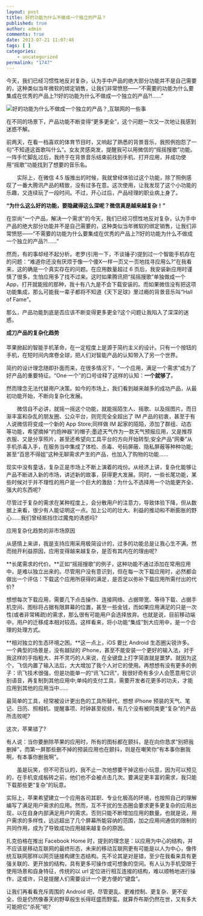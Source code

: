 ```yaml
---
layout: post
title: 好的功能为什么不做成一个独立的产品？
published: true
author: admin
comments: true
date: 2013-07-21 11:07:48
tags: [ ]
categories:
    - uncategorized
permalink: "1747"
---
```

今天，我们已经习惯性地反对复杂，认为手中产品的绝大部分功能并不是自己需要的，这种类似当年微软的绑定销售，让我们非常愤怒——“不需要的功能为什么要集成在优秀的产品上?!好的功能为什么不做成一个独立的产品?!……”

![好的功能为什么不做成一个独立的产品？,互联网的一些事][1]

在不同的场景下，产品功能不断变得“更多更全”，这个问题一次又一次地让我感到迷惑不解。

前两天，在看一档喜欢的体育节目时，又响起了熟悉的背景音乐，我照例抱怨了一句“不知道这首歌叫什么”。女友灵感突发，提醒我可以用微信的“摇摇搜歌”功能。一阵手忙脚乱过后，我终于在背景音乐结束前找到手机、打开应用，并成功使用“摇歌”功能找到了想要的音乐名。


  
　　实际上，在微信 4.5 版推出的时候，我就曾经体验过这个功能，除了照例感叹了一番大腾讯产品的精致，没有过多在意。这次使用，让我发现了这个小功能的乐趣，又连续玩了一段时间。不过，开心过后，产品经理的职业病上身了。

**“为什么这么好的功能，要隐藏得这么深呢？微信真是越来越复杂！”**

在崇尚“一个产品，解决一个需求”的今天，我们已经习惯性地反对复杂，认为手中产品的绝大部分功能并不是自己需要的，这种类似当年微软的绑定销售，让我们非常愤怒——“不需要的功能为什么要集成在优秀的产品上?!好的功能为什么不做成一个独立的产品?!……”

然而，有的事却经不起分析。老罗(引用一下，不谈锤子)提到过一个智能手机存在的问题：“难道你还没有厌烦于像一个傻X一样一页又一页地找寻应用么?”在我看来，这的确是一个真实存在的问题。在应用数量超过 6 页后，我安装新应用时谨慎了很多，生怕应用多了找不过来。这时如果腾讯把“摇摇搜歌”单独做成一个 App，打开就能摇的那种，我十有八九是不会下载安装的。而如果微信没有把这项功能集成，那么可能我一辈子都将不知道《天下足球》里过瘾的背景音乐叫“Hall of Fame”。

那么，产品功能到底是否应该不断变得更多更全?这个问题让我陷入了深深的迷惑。

**成刀产品的复杂化趋势**

苹果掀起的智能手机革命，在一定程度上是源于简约主义的设计。只有一个按钮的手机，在短时间内席卷全球，把人们对智能产品的认知带入了另一个世界。

简约的设计理念随即扑面而来，在很多情况下，“一个应用，满足一个需求”成为了好产品的重要特征。“One·一个”的口号诠释了这样的认知：**一个就够了**。

然而理念无法代替用户决策。如今的市场上，我们看到越来越多的成功产品，从最初功能开始，不断向复杂化发展。


  
　　微信自不必讲，就摇一摇这个功能，就能摇陌生人、摇歌、以及摇图片。而日渐丰富和杂乱的朋友圈、公众平台，则完完全全超出了 IM 产品的初衷，甚至于有人说微信将变成一个新的 App Store;同样做 IM 起家的陌陌，添加了群组、动态等功能，希望摘掉“约炮神器”的帽子;墨迹天气作为一款天气预报应用，又是推荐衣服、又是分享照片，甚至还希望向工具平台的方向开始转型;安全产品“网秦”从手机杀毒入手，在服务当中集成了体检、杀毒、号码屏蔽、隐私屏蔽等种种功能;甚至“百思不得姐”这种无聊需求产生的产品，也加入了购物的功能……

现实中没有童话，复杂正是市场上不断上演着的戏份。从经济上讲，复杂化能够让产品不断进入新的市场，讲述新的故事，获得更大发展。同时，一些长尾功能，某些时候对于并不理性的用户是一个巨大的激励：为什么不选择用一个功能更齐全、强大的东西呢?

尽管过于复杂的需求在某种程度上，会分散用户的注意力，导致体验下降，但从数据上来看，很少有人能证明这一点。加上公司的壮大、利益的推动和不断膨胀的野心……我们曾经抵挡住过魔鬼的诱惑吗?

应用复杂化趋势的非市场原因

从感情上来讲，我是支持应用采用极简设计的，过多的功能总是让我心生不满。然而抛开利益原因，应用变得越来越复杂，是否有其内在的理由呢?

**长尾需求的代价。**正如“摇摇搜歌”的例子，这种功能不通过添加在常用应用中，是难以独立出来的。尽管用户没有意识到，但在每一次下载应用时，必然都会做出一个评估：下载这个应用所获得的满足，是否足以弥补下载应用所需付出的代价?

想想每次下载应用，需要几下点击操作、连接网络、占据带宽、等待下载、占据手机空间、图标将占据有限屏幕的位置，甚至一些金钱，而如果应用满足的只是一次性(或者非常稀疏)的需求，那么很有可能用户会选择放弃。也就是说，目前移动端中，用户的迁移成本相对较高。这样看来，将小功能“集成”到大应用中，是一个合理的处理方式。

**相对独立的生态环境之困。**这一点上，iOS 要比 Android 生态圈尖锐许多。一个典型的场景是，没有越狱的 iPhone，甚至不能安装一个更好的输入法，对于我这样的手指粗大、并不灵巧的人来说，在全键盘上打字简直就是噩梦。就因为这个，飞信内置了输入法后，大大增加了我个人对它的使用。再想想有没有更多的例子：讯飞技术很强，但是功能单一的“讯飞口讯”，我很好奇有多少人会愿意用它识别语音，再复制到其他应用中;单纯的支付工具，需要开发者花更多的功夫，才能应用到其他的应用当中……

最简单的工具，经常被设计更出色的工具所替代，想想 iPhone 预装的天气、笔记、日历、照相机、提醒事项、时钟甚至视频，有几个没有被同类更“复杂”的产品所击败呢?

这次，苹果错了?

有人说：当你要删除苹果的应用时，所有的图标都在颤抖，是在向你恳求“别把我删掉”，而第一屏那些删不掉的预装应用也在颤抖，则是在嘲笑你“有本事你删我啊，有本事你删我啊”。


  
　　虽是玩笑，但不可否认的，我不止一次地想要干掉这些小玩意，因为可以预见的，在手机变成板砖之前，他们也不会被点击几次。要满足更丰富的需求，我只能下载那些更“复杂”的玩意。

实际上，苹果希望建立一个应用各司其职、专业化极高的环境，也按照自己的理解编写了满足用户需求的应用。然而，互不干扰的生态圈会要求更多更复杂的应用出现，以在自身内部满足用户的需求。否则只能不断增加应用的数量。也就是说，用户需求的多样性，远远超出了几个屏幕所能容纳的范围，加之应用间通信的限制的共同作用，成为了导致成功应用越来越复杂的原因。

扎克伯格在推出 Facebook Home 时，提到的理念是：以应用为中心的结构，并不应该是移动互联网的最终形态，未来的移动互联网更有可能是以人为中心，像传统互联网那样以网页链接构建生态结构。先不论其是对是错，至少在我看来具有更强关联的、更开放的结构，具有更多可操作或可想象的空间。有人认为手机受限于使用场景和自身特征，传统的以 url 定位进行相互连接的结构，难以顺畅地进行操作，这或许，只是提醒人们需要设计一个更方便的“键盘”。

让我们再看看充斥周围的 Android 吧，尽管更乱、更难控制、更复杂、更不安全，但是仍然像春天的野草般生长得旺盛而野蛮。就算乔布斯仍然在世，又有多大可能把它“杀死”呢?

 [1]: http://yongz.com/yz/wp-content/uploads/2013/07/01204K221-0.jpg